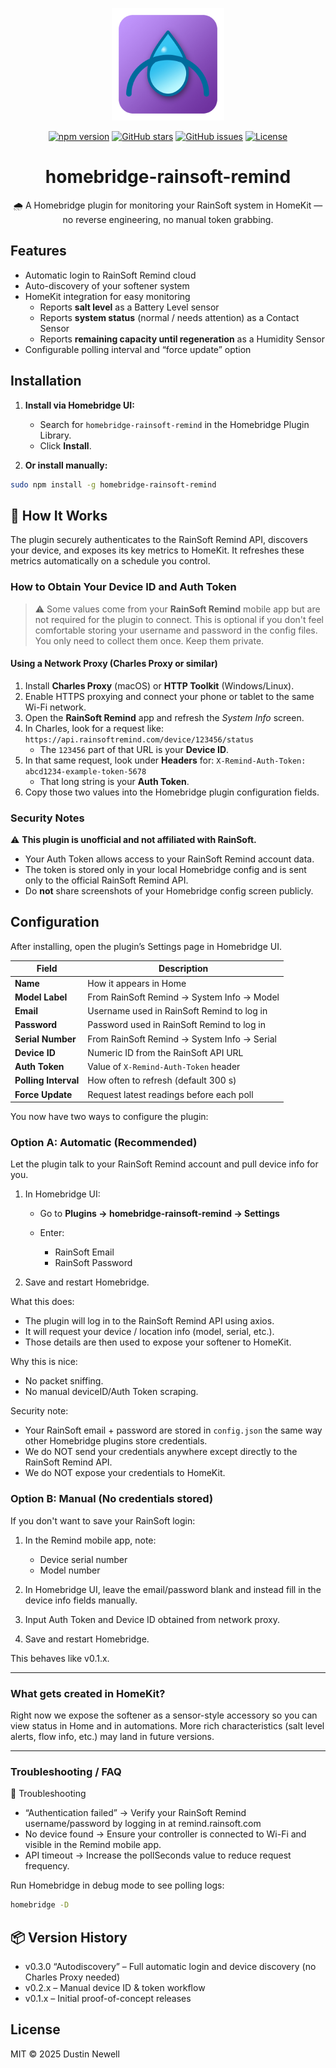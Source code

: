 <p align="center">
  <img src="./homebridge-ui/public/icon.png" width="180" height="180" alt="homebridge-rainsoft-remind icon">
</p>

<p align="center">
  <a href="https://www.npmjs.com/package/homebridge-rainsoft-remind"><img src="https://img.shields.io/npm/v/homebridge-rainsoft-remind.svg?color=cb3837&logo=npm" alt="npm version"></a>
  <a href="https://github.com/dash16/homebridge-rainsoft-remind/stargazers"><img src="https://img.shields.io/github/stars/dash16/homebridge-rainsoft-remind.svg?style=flat&color=ffcc00" alt="GitHub stars"></a>
  <a href="https://github.com/dash16/homebridge-rainsoft-remind/issues"><img src="https://img.shields.io/github/issues/dash16/homebridge-rainsoft-remind.svg?color=yellow" alt="GitHub issues"></a>
  <a href="https://github.com/dash16/homebridge-rainsoft-remind/blob/main/LICENSE"><img src="https://img.shields.io/badge/license-MIT-green.svg" alt="License"></a>
</p>

<h1 align="center">homebridge-rainsoft-remind</h1>
<p align="center"> 🌧️ A Homebridge plugin for monitoring your RainSoft system in HomeKit — no reverse engineering, no manual token grabbing.</p>

## Features
- Automatic login to RainSoft Remind cloud
- Auto-discovery of your softener system
- HomeKit integration for easy monitoring
	- Reports **salt level** as a Battery Level sensor  
	- Reports **system status** (normal / needs attention) as a Contact Sensor  
	- Reports **remaining capacity until regeneration** as a Humidity Sensor  
- Configurable polling interval and “force update” option

## Installation
1. **Install via Homebridge UI:**
   - Search for `homebridge-rainsoft-remind` in the Homebridge Plugin Library.
   - Click **Install**.

2. **Or install manually:**
   
```bash
sudo npm install -g homebridge-rainsoft-remind
```
## 🧠 How It Works

The plugin securely authenticates to the RainSoft Remind API, discovers your device, and exposes its key metrics to HomeKit. It refreshes these metrics automatically on a schedule you control.

### How to Obtain Your Device ID and Auth Token

> ⚠️ Some values come from your **RainSoft Remind** mobile app but are not required for the plugin to connect.  This is optional if you don't feel comfortable storing your username and password in the config files.
> You only need to collect them once. Keep them private.

#### Using a Network Proxy (Charles Proxy or similar)
1. Install **Charles Proxy** (macOS) or **HTTP Toolkit** (Windows/Linux).
2. Enable HTTPS proxying and connect your phone or tablet to the same Wi-Fi network.
3. Open the **RainSoft Remind** app and refresh the *System Info* screen.
4. In Charles, look for a request like:
   `https://api.rainsoftremind.com/device/123456/status`
   - The `123456` part of that URL is your **Device ID**.
5. In that same request, look under **Headers** for:
   `X-Remind-Auth-Token: abcd1234-example-token-5678`
   - That long string is your **Auth Token**.
6. Copy those two values into the Homebridge plugin configuration fields.

### Security Notes
⚠️ **This plugin is unofficial and not affiliated with RainSoft.**

- Your Auth Token allows access to your RainSoft Remind account data.
- The token is stored only in your local Homebridge config and is sent only to the official RainSoft Remind API.
- Do **not** share screenshots of your Homebridge config screen publicly.

## Configuration

After installing, open the plugin’s Settings page in Homebridge UI.

| Field                | Description                                 |
| -------------------- | ------------------------------------------- |
| **Name**             | How it appears in Home                      |
| **Model Label**      | From RainSoft Remind → System Info → Model  |
| **Email**    		   | Username used in RainSoft Remind to log in  |
| **Password**    	   | Password used in RainSoft Remind to log in  |
| **Serial Number**    | From RainSoft Remind → System Info → Serial |
| **Device ID**        | Numeric ID from the RainSoft API URL        |
| **Auth Token**       | Value of `X-Remind-Auth-Token` header       |
| **Polling Interval** | How often to refresh (default 300 s)        |
| **Force Update**     | Request latest readings before each poll    |

You now have two ways to configure the plugin:

### Option A: Automatic (Recommended)

Let the plugin talk to your RainSoft Remind account and pull device info for you.

1. In Homebridge UI:

   * Go to **Plugins → homebridge-rainsoft-remind → Settings**
   * Enter:

     * RainSoft Email
     * RainSoft Password

2. Save and restart Homebridge.

What this does:

* The plugin will log in to the RainSoft Remind API using axios.
* It will request your device / location info (model, serial, etc.).
* Those details are then used to expose your softener to HomeKit.

Why this is nice:

* No packet sniffing.
* No manual deviceID/Auth Token scraping.

Security note:

* Your RainSoft email + password are stored in `config.json` the same way other Homebridge plugins store credentials.
* We do NOT send your credentials anywhere except directly to the RainSoft Remind API.
* We do NOT expose your credentials to HomeKit.

### Option B: Manual (No credentials stored)

If you don't want to save your RainSoft login:

1. In the Remind mobile app, note:

   * Device serial number
   * Model number

2. In Homebridge UI, leave the email/password blank and instead fill in the device info fields manually.

3. Input Auth Token and Device ID obtained from network proxy.

4. Save and restart Homebridge.

This behaves like v0.1.x.

---

### What gets created in HomeKit?

Right now we expose the softener as a sensor-style accessory so you can view status in Home and in automations. More rich characteristics (salt level alerts, flow info, etc.) may land in future versions.

---

### Troubleshooting / FAQ

🧰 Troubleshooting

* “Authentication failed” → Verify your RainSoft Remind username/password by logging in at remind.rainsoft.com
* No device found → Ensure your controller is connected to Wi-Fi and visible in the Remind mobile app.
* API timeout → Increase the pollSeconds value to reduce request frequency.

Run Homebridge in debug mode to see polling logs:
```bash
homebridge -D
```

## 📦 Version History

* v0.3.0 “Autodiscovery” – Full automatic login and device discovery (no Charles Proxy needed)
* v0.2.x – Manual device ID & token workflow
* v0.1.x – Initial proof-of-concept releases

## License

MIT © 2025 Dustin Newell
